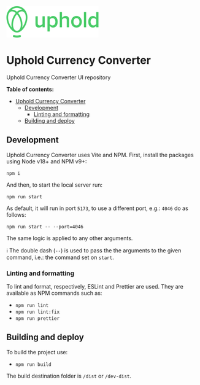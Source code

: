 ![Uphold Logo](./public/images/logo/logo.svg)

# Uphold Currency Converter

Uphold Currency Converter UI repository

**Table of contents:**

<!-- TOC -->

- [Uphold Currency Converter](#uphold-currency-converter)
    - [Development](#development)
        - [Linting and formatting](#linting-and-formatting)
    - [Building and deploy](#building-and-deploy)

<!-- /TOC -->

## Development

Uphold Currency Converter uses Vite and NPM.
First, install the packages using Node v18+ and NPM v9+:

```
npm i
```

And then, to start the local server run:

```
npm run start
```

As default, it will run in port `5173`, to use a different port, e.g.: `4046` do as follows:

```
npm run start -- --port=4046
```

The same logic is applied to any other arguments.

ℹ️ The double dash (`--`) is used to pass the the arguments to the given command, i.e.: the command set on `start`.

### Linting and formatting

To lint and format, respectively, ESLint and Prettier are used.
They are available as NPM commands such as:

- `npm run lint`
- `npm run lint:fix`
- `npm run prettier`

## Building and deploy

To build the project use:

- `npm run build`

The build destination folder is `/dist` or `/dev-dist`.
